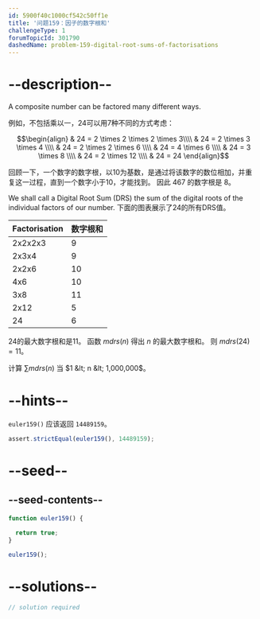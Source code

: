 ```yaml
---
id: 5900f40c1000cf542c50ff1e
title: '问题159：因子的数字根和'
challengeType: 1
forumTopicId: 301790
dashedName: problem-159-digital-root-sums-of-factorisations
---
```


# --description--

A composite number can be factored many different ways.

例如，不包括乘以一，24可以用7种不同的方式考虑：

$$\begin{align}   & 24 = 2 \times 2 \times 2 \times 3\\\\
  & 24 = 2 \times 3 \times 4  \\\\   & 24 = 2 \times 2 \times 6  \\\\
  & 24 = 4 \times 6    \\\\   & 24 = 3 \times 8    \\\\
  & 24 = 2 \times 12   \\\\ & 24 = 24 \end{align}$$

回顾一下，一个数字的数字根，以10为基数，是通过将该数字的数位相加，并重复这一过程，直到一个数字小于10，才能找到。 因此 467 的数字根是 8。

We shall call a Digital Root Sum (DRS) the sum of the digital roots of the individual factors of our number. 下面的图表展示了24的所有DRS值。

| Factorisation | 数字根和 |
| ------------- | ---- |
| 2x2x2x3       | 9    |
| 2x3x4         | 9    |
| 2x2x6         | 10   |
| 4x6           | 10   |
| 3x8           | 11   |
| 2x12          | 5    |
| 24            | 6    |

24的最大数字根和是11。 函数 $mdrs(n)$ 得出 $n$ 的最大数字根和。 则 $mdrs(24) = 11$。

计算 $\sum{mdrs(n)}$ 当 $1 &lt; n &lt; 1,000,000$。

# --hints--

`euler159()` 应该返回 `14489159`。

```js
assert.strictEqual(euler159(), 14489159);
```

# --seed--

## --seed-contents--

```js
function euler159() {

  return true;
}

euler159();
```

# --solutions--

```js
// solution required
```
